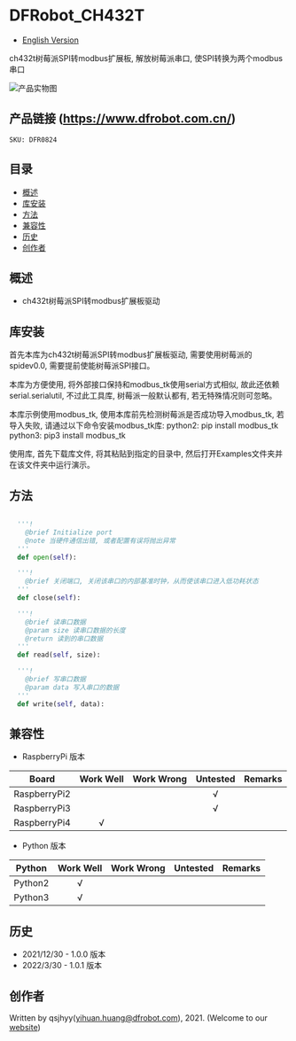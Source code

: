 # DFRobot_CH432T
- [English Version](./README.md)

ch432t树莓派SPI转modbus扩展板, 解放树莓派串口, 使SPI转换为两个modbus串口

![产品实物图](./resources/images/CH432T.png)


## 产品链接 (https://www.dfrobot.com.cn/)
    SKU: DFR0824


## 目录

* [概述](#概述)
* [库安装](#库安装)
* [方法](#方法)
* [兼容性](#兼容性)
* [历史](#历史)
* [创作者](#创作者)


## 概述

* ch432t树莓派SPI转modbus扩展板驱动


## 库安装

首先本库为ch432t树莓派SPI转modbus扩展板驱动, 需要使用树莓派的spidev0.0, 需要提前使能树莓派SPI接口。

本库为方便使用, 将外部接口保持和modbus_tk使用serial方式相似, 故此还依赖serial.serialutil, 不过此工具库, 树莓派一般默认都有, 若无特殊情况则可忽略。

本库示例使用modbus_tk, 使用本库前先检测树莓派是否成功导入modbus_tk, 若导入失败, 请通过以下命令安装modbus_tk库:
python2: pip install modbus_tk
python3: pip3 install modbus_tk

使用库, 首先下载库文件, 将其粘贴到指定的目录中, 然后打开Examples文件夹并在该文件夹中运行演示。


## 方法

```python

  '''!
    @brief Initialize port
    @note 当硬件通信出错, 或者配置有误将抛出异常
  '''
  def open(self):

  '''!
    @brief 关闭端口, 关闭该串口的内部基准时钟，从而使该串口进入低功耗状态
  '''
  def close(self):

  '''!
    @brief 读串口数据
    @param size 读串口数据的长度
    @return 读到的串口数据
  '''
  def read(self, size):

  '''!
    @brief 写串口数据
    @param data 写入串口的数据
  '''
  def write(self, data):

```


## 兼容性

* RaspberryPi 版本

| Board        | Work Well | Work Wrong | Untested | Remarks |
| ------------ | :-------: | :--------: | :------: | ------- |
| RaspberryPi2 |           |            |    √     |         |
| RaspberryPi3 |           |            |    √     |         |
| RaspberryPi4 |     √     |            |          |         |

* Python 版本

| Python  | Work Well | Work Wrong | Untested | Remarks |
| ------- | :-------: | :--------: | :------: | ------- |
| Python2 |     √     |            |          |         |
| Python3 |     √     |            |          |         |


## 历史

- 2021/12/30 - 1.0.0 版本
- 2022/3/30 - 1.0.1 版本


## 创作者

Written by qsjhyy(yihuan.huang@dfrobot.com), 2021. (Welcome to our [website](https://www.dfrobot.com/))

